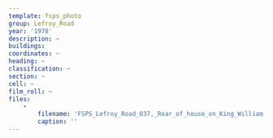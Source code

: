 ```yaml
---
template: fsps_photo
group: Lefroy_Road
year: '1978'
description: ~
buildings:
coordinates: ~
heading: ~
classification: ~
section: ~
cell: ~
film_roll: ~
files:
    -
        filename: 'FSPS_Lefroy_Road_037,_Rear_of_house_on_King_William,_17-13-F,_1978.png'
        caption: ''
---
```

